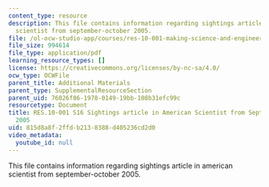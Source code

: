 ```yaml
---
content_type: resource
description: This file contains information regarding sightings article in american
  scientist from september-october 2005.
file: /ol-ocw-studio-app/courses/res-10-001-making-science-and-engineering-pictures-a-practical-guide-to-presenting-your-work-spring-2016/815d8a8f2ffdb2138388d405236cd2d0_MITRES_10_001S16_SepOct05.pdf
file_size: 994614
file_type: application/pdf
learning_resource_types: []
license: https://creativecommons.org/licenses/by-nc-sa/4.0/
ocw_type: OCWFile
parent_title: Additional Materials
parent_type: SupplementalResourceSection
parent_uid: 76026f86-1978-0149-19bb-108b31efc99c
resourcetype: Document
title: RES.10-001 S16 Sightings article in American Scientist from September-October
  2005
uid: 815d8a8f-2ffd-b213-8388-d405236cd2d0
video_metadata:
  youtube_id: null
---
```

This file contains information regarding sightings article in american scientist from september-october 2005.